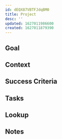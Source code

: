```yaml
---
id: dEQX87VBTFJdqBM0
title: Project
desc: ''
updated: 1627011986600
created: 1627011879390
---
```



## Goal
<!-- What are you trying to accomplish -->

## Context
<!-- Background information -->

## Success Criteria
<!-- milestones for this project -->

## Tasks
<!-- use this space to track current tasks. alternatively, you can also link to your daily journal note -->

## Lookup
<!-- relevant prior work or resources -->

## Notes
<!-- use this space for arbitrary notes -->
